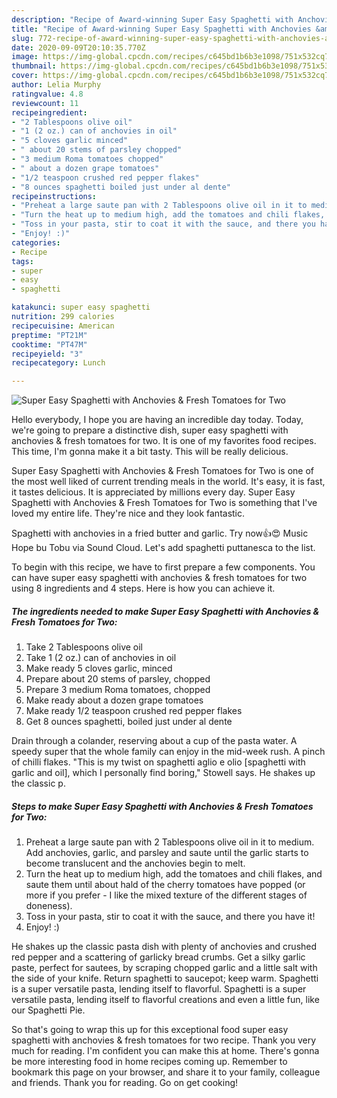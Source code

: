 ```yaml
---
description: "Recipe of Award-winning Super Easy Spaghetti with Anchovies &amp;amp; Fresh Tomatoes for Two"
title: "Recipe of Award-winning Super Easy Spaghetti with Anchovies &amp;amp; Fresh Tomatoes for Two"
slug: 772-recipe-of-award-winning-super-easy-spaghetti-with-anchovies-and-amp-fresh-tomatoes-for-two
date: 2020-09-09T20:10:35.770Z
image: https://img-global.cpcdn.com/recipes/c645bd1b6b3e1098/751x532cq70/super-easy-spaghetti-with-anchovies-fresh-tomatoes-for-two-recipe-main-photo.jpg
thumbnail: https://img-global.cpcdn.com/recipes/c645bd1b6b3e1098/751x532cq70/super-easy-spaghetti-with-anchovies-fresh-tomatoes-for-two-recipe-main-photo.jpg
cover: https://img-global.cpcdn.com/recipes/c645bd1b6b3e1098/751x532cq70/super-easy-spaghetti-with-anchovies-fresh-tomatoes-for-two-recipe-main-photo.jpg
author: Lelia Murphy
ratingvalue: 4.8
reviewcount: 11
recipeingredient:
- "2 Tablespoons olive oil"
- "1 (2 oz.) can of anchovies in oil"
- "5 cloves garlic minced"
- " about 20 stems of parsley chopped"
- "3 medium Roma tomatoes chopped"
- " about a dozen grape tomatoes"
- "1/2 teaspoon crushed red pepper flakes"
- "8 ounces spaghetti boiled just under al dente"
recipeinstructions:
- "Preheat a large saute pan with 2 Tablespoons olive oil in it to medium. Add anchovies, garlic, and parsley and saute until the garlic starts to become translucent and the anchovies begin to melt."
- "Turn the heat up to medium high, add the tomatoes and chili flakes, and saute them until about hald of the cherry tomatoes have popped (or more if you prefer - I like the mixed texture of the different stages of doneness)."
- "Toss in your pasta, stir to coat it with the sauce, and there you have it!"
- "Enjoy! :)"
categories:
- Recipe
tags:
- super
- easy
- spaghetti

katakunci: super easy spaghetti 
nutrition: 299 calories
recipecuisine: American
preptime: "PT21M"
cooktime: "PT47M"
recipeyield: "3"
recipecategory: Lunch

---
```



![Super Easy Spaghetti with Anchovies &amp; Fresh Tomatoes for Two](https://img-global.cpcdn.com/recipes/c645bd1b6b3e1098/751x532cq70/super-easy-spaghetti-with-anchovies-fresh-tomatoes-for-two-recipe-main-photo.jpg)

Hello everybody, I hope you are having an incredible day today. Today, we're going to prepare a distinctive dish, super easy spaghetti with anchovies &amp; fresh tomatoes for two. It is one of my favorites food recipes. This time, I'm gonna make it a bit tasty. This will be really delicious.

Super Easy Spaghetti with Anchovies &amp; Fresh Tomatoes for Two is one of the most well liked of current trending meals in the world. It's easy, it is fast, it tastes delicious. It is appreciated by millions every day. Super Easy Spaghetti with Anchovies &amp; Fresh Tomatoes for Two is something that I've loved my entire life. They're nice and they look fantastic.

Spaghetti with anchovies in a fried butter and garlic. Try now👍😍 Music Hope bu Tobu via Sound Cloud. Let&#39;s add spaghetti puttanesca to the list.


To begin with this recipe, we have to first prepare a few components. You can have super easy spaghetti with anchovies &amp; fresh tomatoes for two using 8 ingredients and 4 steps. Here is how you can achieve it.

<!--inarticleads1-->

##### The ingredients needed to make Super Easy Spaghetti with Anchovies &amp; Fresh Tomatoes for Two:

1. Take 2 Tablespoons olive oil
1. Take 1 (2 oz.) can of anchovies in oil
1. Make ready 5 cloves garlic, minced
1. Prepare  about 20 stems of parsley, chopped
1. Prepare 3 medium Roma tomatoes, chopped
1. Make ready  about a dozen grape tomatoes
1. Make ready 1/2 teaspoon crushed red pepper flakes
1. Get 8 ounces spaghetti, boiled just under al dente


Drain through a colander, reserving about a cup of the pasta water. A speedy super that the whole family can enjoy in the mid-week rush. A pinch of chilli flakes. &#34;This is my twist on spaghetti aglio e olio [spaghetti with garlic and oil], which I personally find boring,&#34; Stowell says. He shakes up the classic p. 

<!--inarticleads2-->

##### Steps to make Super Easy Spaghetti with Anchovies &amp; Fresh Tomatoes for Two:

1. Preheat a large saute pan with 2 Tablespoons olive oil in it to medium. Add anchovies, garlic, and parsley and saute until the garlic starts to become translucent and the anchovies begin to melt.
1. Turn the heat up to medium high, add the tomatoes and chili flakes, and saute them until about hald of the cherry tomatoes have popped (or more if you prefer - I like the mixed texture of the different stages of doneness).
1. Toss in your pasta, stir to coat it with the sauce, and there you have it!
1. Enjoy! :)


He shakes up the classic pasta dish with plenty of anchovies and crushed red pepper and a scattering of garlicky bread crumbs. Get a silky garlic paste, perfect for sautees, by scraping chopped garlic and a little salt with the side of your knife. Return spaghetti to saucepot; keep warm. Spaghetti is a super versatile pasta, lending itself to flavorful. Spaghetti is a super versatile pasta, lending itself to flavorful creations and even a little fun, like our Spaghetti Pie. 

So that's going to wrap this up for this exceptional food super easy spaghetti with anchovies &amp; fresh tomatoes for two recipe. Thank you very much for reading. I'm confident you can make this at home. There's gonna be more interesting food in home recipes coming up. Remember to bookmark this page on your browser, and share it to your family, colleague and friends. Thank you for reading. Go on get cooking!
